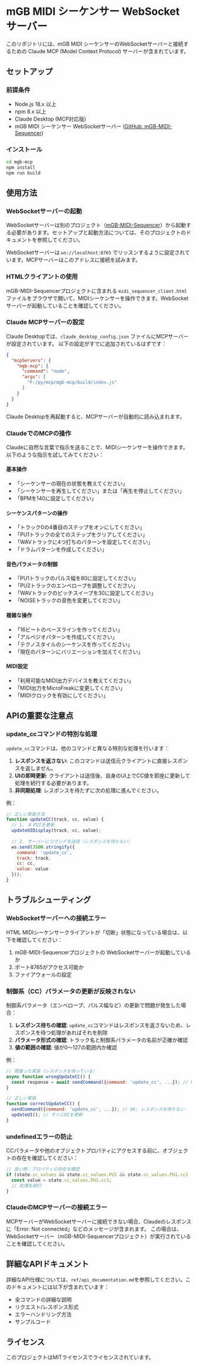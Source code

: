 # mGB MIDI シーケンサー WebSocket サーバー

このリポジトリには、mGB MIDI シーケンサーのWebSocketサーバーと接続するための Claude MCP (Model Context Protocol) サーバーが含まれています。

## セットアップ

### 前提条件

- Node.js 18.x 以上
- npm 8.x 以上
- Claude Desktop (MCP対応版)
- mGB MIDI シーケンサー WebSocketサーバー ([GitHub: mGB-MIDI-Sequencer](https://github.com/example/mgb-midi-sequencer))

### インストール

```bash
cd mgb-mcp
npm install
npm run build
```

## 使用方法

### WebSocketサーバーの起動

WebSocketサーバーは別のプロジェクト（[mGB-MIDI-Sequencer](https://github.com/example/mgb-midi-sequencer)）から起動する必要があります。セットアップと起動方法については、そのプロジェクトのドキュメントを参照してください。

WebSocketサーバーは `ws://localhost:8765` でリッスンするように設定されています。MCPサーバーはこのアドレスに接続を試みます。

### HTMLクライアントの使用

mGB-MIDI-Sequencerプロジェクトに含まれる `midi_sequencer_client.html` ファイルをブラウザで開いて、MIDIシーケンサーを操作できます。WebSocketサーバーが起動していることを確認してください。

### Claude MCPサーバーの設定

Claude Desktopでは、`claude_desktop_config.json` ファイルにMCPサーバーが設定されています。
以下の設定がすでに追加されているはずです：

```json
{
  "mcpServers": {
    "mgb-mcp": {
      "command": "node",
      "args": [
        "F:/py/mcp/mgb-mcp/build/index.js"
      ]
    }
  }
}
```

Claude Desktopを再起動すると、MCPサーバーが自動的に読み込まれます。

### ClaudeでのMCPの操作

Claudeに自然な言葉で指示を送ることで、MIDIシーケンサーを操作できます。以下のような指示を試してみてください：

#### 基本操作
- 「シーケンサーの現在の状態を教えてください」
- 「シーケンサーを再生してください」または「再生を停止してください」
- 「BPMを140に設定してください」

#### シーケンスパターンの操作
- 「トラック0の4番目のステップをオンにしてください」
- 「PU1トラックの全てのステップをクリアしてください」
- 「WAVトラックに4つ打ちのパターンを設定してください」
- 「ドラムパターンを作成してください」

#### 音色パラメータの制御
- 「PU1トラックのパルス幅を80に設定してください」
- 「PU2トラックのエンベロープを調整してください」
- 「WAVトラックのピッチスイープを30に設定してください」
- 「NOISEトラックの音色を変更してください」

#### 複雑な操作
- 「16ビートのベースラインを作ってください」
- 「アルペジオパターンを作成してください」
- 「テクノスタイルのシーケンスを作ってください」
- 「現在のパターンにバリエーションを加えてください」

#### MIDI設定
- 「利用可能なMIDI出力デバイスを教えてください」
- 「MIDI出力をMicroFreakに変更してください」
- 「MIDIクロックを有効にしてください」

## APIの重要な注意点

### update_ccコマンドの特別な処理

`update_cc`コマンドは、他のコマンドと異なる特別な処理を行います：

1. **レスポンスを返さない**: このコマンドは送信元クライアントに直接レスポンスを返しません。
2. **UIの即時更新**: クライアントは送信後、自身のUI上でCC値を即座に更新して処理を続行する必要があります。
3. **非同期処理**: レスポンスを待たずに次の処理に進んでください。

例：
```javascript
// 正しい実装方法
function updateCC(track, cc, value) {
  // 1. まずUIを更新
  updateUIDisplay(track, cc, value);
  
  // 2. サーバーにコマンドを送信（レスポンスを待たない）
  ws.send(JSON.stringify({
    command: 'update_cc',
    track: track,
    cc: cc,
    value: value
  }));
}
```

## トラブルシューティング

### WebSocketサーバーへの接続エラー

HTML MIDIシーケンサークライアントが「切断」状態になっている場合は、以下を確認してください：

1. mGB-MIDI-Sequencerプロジェクトの WebSocketサーバーが起動しているか
2. ポート8765がアクセス可能か
3. ファイアウォールの設定

### 制御系（CC）パラメータの更新が反映されない

制御系パラメータ（エンベロープ、パルス幅など）の更新で問題が発生した場合：

1. **レスポンス待ちの確認**: `update_cc`コマンドはレスポンスを返さないため、レスポンスを待つ処理があればそれを削除
2. **パラメータ形式の確認**: トラック名と制御系パラメータの名前が正確か確認
3. **値の範囲の確認**: 値が0〜127の範囲内か確認

例：
```javascript
// 間違った実装（レスポンスを待っている）
async function wrongUpdateCC() {
  const response = await sendCommand({command: 'update_cc', ...}); // NG: レスポンスが返らないためエラーになる
}

// 正しい実装
function correctUpdateCC() {
  sendCommand({command: 'update_cc', ...}); // OK: レスポンスを待たない
  updateUI(); // すぐにUIを更新
}
```

### undefinedエラーの防止

CCパラメータや他のオブジェクトプロパティにアクセスする前に、オブジェクトの存在を確認してください：

```javascript
// 良い例：プロパティの存在を確認
if (state.cc_values && state.cc_values.PU1 && state.cc_values.PU1.cc1 !== undefined) {
  const value = state.cc_values.PU1.cc1;
  // 処理を続行
}
```

### ClaudeのMCPサーバーの接続エラー

MCPサーバーがWebSocketサーバーに接続できない場合、Claudeのレスポンスに「Error: Not connected」などのメッセージが含まれます。
この場合は、WebSocketサーバー（mGB-MIDI-Sequencerプロジェクト）が実行されていることを確認してください。

## 詳細なAPIドキュメント

詳細なAPI仕様については、`ref/api_documentation.md`を参照してください。このドキュメントには以下が含まれています：

- 全コマンドの詳細な説明
- リクエスト/レスポンス形式
- エラーハンドリング方法
- サンプルコード

## ライセンス

このプロジェクトはMITライセンスでライセンスされています。
